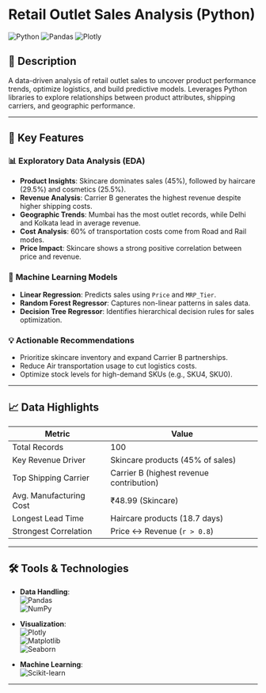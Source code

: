 # Retail Outlet Sales Analysis (Python)  
![Python](https://img.shields.io/badge/Python-3.8%2B-blue) ![Pandas](https://img.shields.io/badge/Pandas-1.3.0-red) ![Plotly](https://img.shields.io/badge/Plotly-5.10.0-purple)

## 📝 Description  
A data-driven analysis of retail outlet sales to uncover product performance trends, optimize logistics, and build predictive models. Leverages Python libraries to explore relationships between product attributes, shipping carriers, and geographic performance.  

---

## 🔑 Key Features  
### 📊 **Exploratory Data Analysis (EDA)**  
- **Product Insights**: Skincare dominates sales (45%), followed by haircare (29.5%) and cosmetics (25.5%).  
- **Revenue Analysis**: Carrier B generates the highest revenue despite higher shipping costs.  
- **Geographic Trends**: Mumbai has the most outlet records, while Delhi and Kolkata lead in average revenue.  
- **Cost Analysis**: 60% of transportation costs come from Road and Rail modes.  
- **Price Impact**: Skincare shows a strong positive correlation between price and revenue.  

### 🤖 **Machine Learning Models**  
- **Linear Regression**: Predicts sales using `Price` and `MRP_Tier`.  
- **Random Forest Regressor**: Captures non-linear patterns in sales data.  
- **Decision Tree Regressor**: Identifies hierarchical decision rules for sales optimization.  

### 💡 **Actionable Recommendations**  
- Prioritize skincare inventory and expand Carrier B partnerships.  
- Reduce Air transportation usage to cut logistics costs.  
- Optimize stock levels for high-demand SKUs (e.g., SKU4, SKU0).  

---

## 📈 Data Highlights  
| **Metric**               | **Value**                              |
|--------------------------|----------------------------------------|
| Total Records            | 100                                    |
| Key Revenue Driver       | Skincare products (45% of sales)       |
| Top Shipping Carrier     | Carrier B (highest revenue contribution) |
| Avg. Manufacturing Cost  | ₹48.99 (Skincare)                      |
| Longest Lead Time        | Haircare products (18.7 days)          |
| Strongest Correlation    | Price ↔ Revenue (`r > 0.8`)            |

---

## 🛠️ Tools & Technologies  
- **Data Handling**:  
  ![Pandas](https://img.shields.io/badge/-Pandas-150458?logo=pandas)  
  ![NumPy](https://img.shields.io/badge/-NumPy-013243?logo=numpy)  

- **Visualization**:  
  ![Plotly](https://img.shields.io/badge/-Plotly-3F4F75?logo=plotly)  
  ![Matplotlib](https://img.shields.io/badge/-Matplotlib-11557C?logo=matplotlib)  
  ![Seaborn](https://img.shields.io/badge/-Seaborn-4C72B0?logo=seaborn)  

- **Machine Learning**:  
  ![Scikit-learn](https://img.shields.io/badge/-Scikit--learn-F7931E?logo=scikit-learn)  

---


